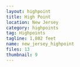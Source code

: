 ```yaml
---
layout: highpoint
title: High Point
location: New Jersey
category: highpoints
tag: Highpoints
tagline: 1,802 feet
name: new_jersey_highpoint
files: 13
thumbnail: 9
---
```

